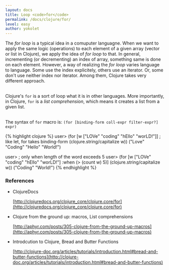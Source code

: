```yaml
---
layout: docs
title: Loop <code>for</code>
permalink: /docs/clojure/for/
level: easy
author: yokolet
---
```


The *for loop* is a typical idea in a comuputer languagne.
When we want to apply the same logic (operations) to each element of a given array (vector or list in Clojure),
we apply the idea of *for loop* to that.
In general, incrementing (or decrementing) an index of array, something same is done on each element.
However, a way of realizing the *for loop* varies language to language.
Some use the index explicitely, others use an iterator.
Or, some don't use neither index nor iterator.
Among them, Clojure takes very different approach.
<br/><br/>

Clojure's `for` is a sort of loop what it is in other languages.
More importantly, in Clojure, `for` is a *list comprehension*, which means it creates a list from a given list. 
<br/><br/>

The syntax of `for` macro is:
`(for [binding-form coll-expr filter-expr?] expr)`

{% highlight clojure %}
user> (for [w ["LOVe" "coding" "hEllo" "worLD!"]]  ; like let, for takes binding-form
           (clojure.string/capitalize w))
("Love" "Coding" "Hello" "World!")

user> ; only when length of the word exceeds 5
user> (for [w ["LOVe" "coding" "hEllo" "worLD!"] :when (> (count w) 5)]
           (clojure.string/capitalize w))
("Coding" "World!")
{% endhighlight %}


### References

- ClojureDocs

    [http://clojuredocs.org/clojure_core/clojure.core/for](http://clojuredocs.org/clojure_core/clojure.core/for)

- Clojure from the ground up: macros, List comprehensions

    [http://aphyr.com/posts/305-clojure-from-the-ground-up-macros](http://aphyr.com/posts/305-clojure-from-the-ground-up-macros)

- Introdcution to Clojure, Bread and Butter Functions

    [http://clojure-doc.org/articles/tutorials/introduction.html#bread-and-butter-functions](http://clojure-doc.org/articles/tutorials/introduction.html#bread-and-butter-functions)